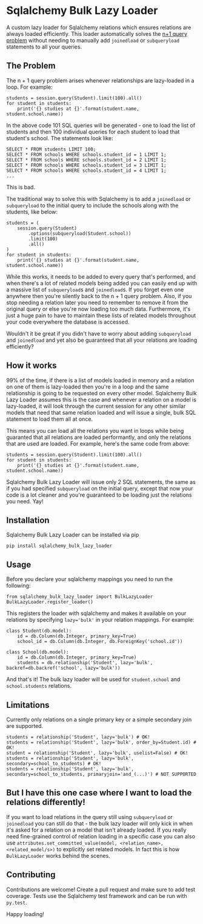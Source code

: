 # Sqlalchemy Bulk Lazy Loader

A custom lazy loader for Sqlalchemy relations which ensures relations are always loaded efficiently. This loader automatically solves the [n+1 query problem](http://use-the-index-luke.com/sql/join/nested-loops-join-n1-problem) without needing to manually add `joinedload` or `subqueryload` statements to all your queries.

## The Problem

The n + 1 query problem arises whenever relationships are lazy-loaded in a loop. For example:
```
students = session.query(Student).limit(100).all()
for student in students:
    print('{} studies at {}'.format(student.name, student.school.name))
```
In the above code 101 SQL queries will be generated - one to load the list of students and then 100 individual queries for each student to load that student's school. The statements look like:
```
SELECT * FROM students LIMIT 100;
SELECT * FROM schools WHERE schools.student_id = 1 LIMIT 1;
SELECT * FROM schools WHERE schools.student_id = 2 LIMIT 1;
SELECT * FROM schools WHERE schools.student_id = 3 LIMIT 1;
SELECT * FROM schools WHERE schools.student_id = 4 LIMIT 1;
...
```
This is bad.


The traditional way to solve this with Sqlalchemy is to add a `joinedload` or `subqueryload` to the initial query to include the schools along with the students, like below:

```
students = (
    session.query(Student)
        .options(subqueryload(Student.school))
        .limit(100)
        .all()
)
for student in students:
    print('{} studies at {}'.format(student.name, student.school.name))
```
While this works, it needs to be added to every query that's performed, and when there's a lot of related models being added you can easily end up with a massive list of `subqueryload`s and `joinedload`s. If you forget even one anywhere then you're silently back to the n + 1 query problem. Also, if you stop needing a relation later you need to remember to remove it from the original query or else you're now loading too much data. Furthermore, it's just a huge pain to have to maintain these lists of related models throughout your code everywhere the database is accessed.

Wouldn't it be great if you didn't have to worry about adding `subqueryload` and `joinedload` and yet also be guaranteed that all your relations are loading efficiently?

## How it works

99% of the time, if there is a list of models loaded in memory and a relation on one of them is lazy-loaded then you're in a loop and the same relationship is going to be requested on every other model. Sqlalchemy Bulk Lazy Loader assumes this is the case and whenever a relation on a model is lazy-loaded, it will look through the current session for any other similar models that need that same relation loaded and will issue a single, bulk SQL statement to load them all at once.

This means you can load all the relations you want in loops while being guaranted that all relations are loaded performantly, and only the relations that are used are loaded. For example, here's the same code from above:
```
students = session.query(Student).limit(100).all()
for student in students:
    print('{} studies at {}'.format(student.name, student.school.name))
```
Sqlalchemy Bulk Lazy Loader will issue only 2 SQL statements, the same as if you had specified `subqueryload` on the initial query, except that now your code is a lot cleaner and you're guaranteed to be loading just the relations you need. Yay!

## Installation

Sqlalchemy Bulk Lazy Loader can be installed via pip

`pip install sqlalchemy_bulk_lazy_loader`

## Usage

Before you declare your sqlalchemy mappings you need to run the following:

```
from sqlalchemy_bulk_lazy_loader import BulkLazyLoader
BulkLazyLoader.register_loader()
```

This registers the loader with sqlalchemy and makes it available on your relations by specifying `lazy='bulk'` in your relation mappings. For example:

```
class Student(db.model):
    id = db.Column(db.Integer, primary_key=True)
    school_id = db.Column(db.Integer, db.ForeignKey('school.id'))

class School(db.model):
    id = db.Column(db.Integer, primary_key=True)
    students = db.relationship('Student', lazy='bulk', backref=db.backref('school', lazy='bulk'))
```
And that's it! The bulk lazy loader will be used for `student.school` and `school.students` relations.

## Limitations

Currently only relations on a single primary key or a simple secondary join are supported.

```
students = relationship('Student', lazy='bulk') # OK!
students = relationship('Student', lazy='bulk', order_by=Student.id) # OK!
student = relationship('Student', lazy='bulk', uselist=False) # OK!
students = relationship('Student', lazy='bulk', secondary=school_to_students) # OK!
students = relationship('Student', lazy='bulk', secondary=school_to_students, primaryjoin='and_(...)') # NOT SUPPORTED
```

## But I have this one case where I want to load the relations differently!

If you want to load relations in the query still using `subqueryload` or `joinedload` you can still do that - the bulk lazy loader will only kick in when it's asked for a relation on a model that isn't already loaded. If you really need fine-grained control of relation loading in a specific case you can also use `attributes.set_committed_value(model, <relation_name>, <related_model/s>)` to explicitly set related models. In fact this is how `BulkLazyLoader` works behind the scenes.

## Contributing

Contributions are welcome! Create a pull request and make sure to add test coverage. Tests use the Sqlalchemy test framework and can be run with `py.test`. 

Happy loading!
